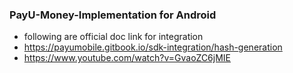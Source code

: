 
### PayU-Money-Implementation for Android

- following are official doc link for integration
- https://payumobile.gitbook.io/sdk-integration/hash-generation
- https://www.youtube.com/watch?v=GvaoZC6jMIE
